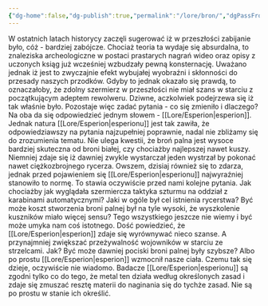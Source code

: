 ```yaml
---
{"dg-home":false,"dg-publish":true,"permalink":"/lore/bron/","dgPassFrontmatter":true}
---
```


W ostatnich latach historycy zaczęli sugerować iż w przeszłości zabijanie było, cóż - bardziej zabójcze. Chociaż teoria ta wydaje się absurdalna, to znaleziska archeologiczne w postaci prastarych nagrań wideo oraz opisy z uczonych ksiąg już wcześniej wzbudzały pewną konsternację. Uważano jednak iż jest to zwyczajnie efekt wybujałej wyobraźni i skłonności do przesady naszych przodków. Gdyby to jednak okazało się prawdą, to oznaczałoby, że zdolny szermierz w przeszłości nie miał szans w starciu z początkującym adeptem rewolweru. Dziwne, aczkolwiek podejrzewa się iż tak właśnie było. Pozostaje więc zadać pytania - co się zmieniło i dlaczego? Na oba da się odpowiedzieć jednym słowem - [[Lore/Esperion\|esperion]]. Jednak natura [[Lore/Esperion\|esperionu]] jest tak zawiła, że odpowiedziawszy na pytania najzupełniej poprawnie, nadal nie zbliżamy się do zrozumienia tematu. Nie ulega kwestii, że broń palna jest wysoce bardziej skuteczna od broni białej, czy chociażby najlepszej nawet kuszy. Niemniej zdaje się iż dawniej zwykle wystarczał jeden wystrzał by pokonać nawet ciężkozbrojnego rycerza. Owszem, dzisiaj również się to zdarza, jednak przed pojawieniem się [[Lore/Esperion\|esperionu]] najwyraźniej stanowiło to normę. To stawia oczywiście przed nami kolejne pytania. Jak chociażby jak wyglądała szermiercza taktyka szturmu na oddział z karabinami automatycznymi? Jaki w ogóle był cel istnienia rycerstwa? Być może koszt stworzenia broni palnej był na tyle wysoki, że wyszkolenie kuszników miało więcej sensu? Tego wszystkiego jeszcze nie wiemy i być może umyka nam coś istotnego. Dość powiedzieć, że [[Lore/Esperion\|esperion]] zdaje się wyrównywać nieco szanse. A przynajmniej zwiększać przeżywalność wojowników w starciu ze strzelcami. Jak? Być może dawniej pociski broni palnej były szybsze? Albo po prostu [[Lore/Esperion\|esperion]] wzmocnił nasze ciała. Czemu tak się dzieje, oczywiście nie wiadomo. Badacze [[Lore/Esperion\|esperionu]] są zgodni tylko co do tego, że metal ten działa według określonych zasad i zdaje się zmuszać resztę materii do naginania się do tychże zasad. Nie są po prostu w stanie ich określić.